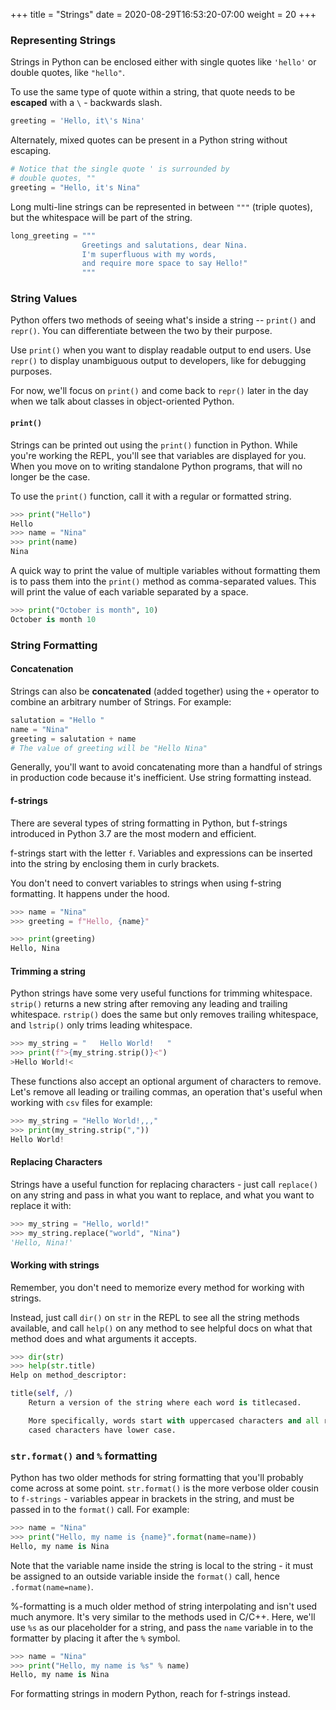 +++
title = "Strings"
date = 2020-08-29T16:53:20-07:00
weight = 20
+++

### Representing Strings

Strings in Python can be enclosed either with single quotes like `'hello'` or double quotes, like `"hello"`.

To use the same type of quote within a string, that quote needs to be **escaped** with a `\` - backwards slash.

```python
greeting = 'Hello, it\'s Nina'
```

Alternately, mixed quotes can be present in a Python string without escaping.

```python
# Notice that the single quote ' is surrounded by
# double quotes, ""
greeting = "Hello, it's Nina"
```

Long multi-line strings can be represented in between `"""` (triple quotes), but the whitespace will be part of the string.

```python
long_greeting = """
                Greetings and salutations, dear Nina.
                I'm superfluous with my words,
                and require more space to say Hello!"
                """
```

### String Values

Python offers two methods of seeing what's inside a string -- `print()` and `repr()`. You can differentiate between the two by their purpose. 

Use `print()` when you want to display readable output to end users. Use `repr()` to display unambiguous output to developers, like for debugging purposes.

For now, we'll focus on `print()` and come back to `repr()` later in the day when we talk about classes in object-oriented Python.

#### `print()`

Strings can be printed out using the `print()` function in Python. While you're working the REPL, you'll see that variables are displayed for you. When you move on to writing standalone Python programs, that will no longer be the case.

To use the `print()` function, call it with a regular or formatted string.

```python
>>> print("Hello")
Hello
>>> name = "Nina"
>>> print(name)
Nina
```

A quick way to print the value of multiple variables without formatting them is to pass them into the `print()` method as comma-separated values. This will print the value of each variable separated by a space.

```python
>>> print("October is month", 10)
October is month 10
```


### String Formatting

#### Concatenation

Strings can also be **concatenated** (added together) using the `+` operator to combine an arbitrary number of Strings. For example:

```python
salutation = "Hello "
name = "Nina"
greeting = salutation + name
# The value of greeting will be "Hello Nina"
```
Generally, you'll want to avoid concatenating more than a handful of strings in production code because it's inefficient. Use string formatting instead.

#### f-strings

There are several types of string formatting in Python, but f-strings introduced in Python 3.7 are the most modern and efficient. 

f-strings start with the letter `f`. Variables and expressions can be inserted into the string by enclosing them in curly brackets.

You don't need to convert variables to strings when using f-string formatting. It happens under the hood.

```python
>>> name = "Nina"
>>> greeting = f"Hello, {name}"

>>> print(greeting)
Hello, Nina
```

#### Trimming a string

Python strings have some very useful functions for trimming whitespace. `strip()` returns a new string after removing any leading and trailing whitespace. `rstrip()` does the same but only removes trailing whitespace, and `lstrip()` only trims leading whitespace.

```python
>>> my_string = "   Hello World!   "
>>> print(f">{my_string.strip()}<")
>Hello World!<
```

These functions also accept an optional argument of characters to remove. Let's remove all leading or trailing commas, an operation that's useful when working with `csv` files for example:

```python
>>> my_string = "Hello World!,,,"
>>> print(my_string.strip(","))
Hello World!
```

#### Replacing Characters

Strings have a useful function for replacing characters - just call `replace()` on any string and pass in what you want to replace, and what you want to replace it with:

```python
>>> my_string = "Hello, world!"
>>> my_string.replace("world", "Nina")
'Hello, Nina!'
```

#### Working with strings

Remember, you don't need to memorize every method for working with strings.

Instead, just call `dir()` on `str` in the REPL to see all the string methods available, and call `help()` on any method to see helpful docs on what that method does and what arguments it accepts.

```python
>>> dir(str)
>>> help(str.title)
Help on method_descriptor:

title(self, /)
    Return a version of the string where each word is titlecased.

    More specifically, words start with uppercased characters and all remaining
    cased characters have lower case.
```

### `str.format()` and `%` formatting

Python has two older methods for string formatting that you'll probably come across at some point. `str.format()` is the more verbose older cousin to `f-strings` - variables appear in brackets in the string, and must be passed in to the `format()` call. For example:

```python
>>> name = "Nina"
>>> print("Hello, my name is {name}".format(name=name))
Hello, my name is Nina
```

Note that the variable name inside the string is local to the string - it must be assigned to an outside variable inside the `format()` call, hence `.format(name=name)`.

%-formatting is a much older method of string interpolating and isn't used much anymore. It's very similar to the methods used in C/C++. Here, we'll use `%s` as our placeholder for a string, and pass the `name` variable in to the formatter by placing it after the `%` symbol.

```python
>>> name = "Nina"
>>> print("Hello, my name is %s" % name)
Hello, my name is Nina
```

For formatting strings in modern Python, reach for f-strings instead.
